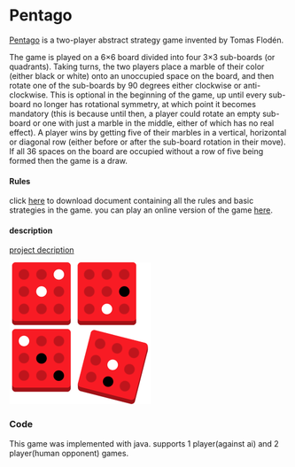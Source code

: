 # Pentago
[Pentago](https://en.wikipedia.org/wiki/Pentago) is a two-player abstract strategy game invented by Tomas Flodén.

The game is played on a 6×6 board divided into four 3×3 sub-boards (or quadrants). Taking turns, the two players place a marble of their color (either black or white) onto an unoccupied space on the board, and then rotate one of the sub-boards by 90 degrees either clockwise or anti-clockwise. This is optional in the beginning of the game, up until every sub-board no longer has rotational symmetry, at which point it becomes mandatory (this is because until then, a player could rotate an empty sub-board or one with just a marble in the middle, either of which has no real effect). A player wins by getting five of their marbles in a vertical, horizontal or diagonal row (either before or after the sub-board rotation in their move). If all 36 spaces on the board are occupied without a row of five being formed then the game is a draw.

#### Rules
click [here](https://github.com/neginkheirmand/Pentago/raw/master/description%20and%20examples/PentagoRulesStrategy.pdf) to download document containing all the rules and basic strategies in the game.
you can play an online version of the game [here](http://jakebrunsman.com/pentago/index.html).

#### description 

[project decription](https://github.com/neginkheirmand/Pentago/raw/master/description%20and%20examples/Pentago.pdf)


![](https://github.com/neginkheirmand/Pentago/blob/master/description%20and%20examples/logo.png?raw=true)


### Code
This game was implemented with java. supports 1 player(against ai) and 2 player(human opponent) games.
